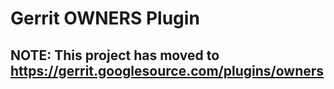 # Gerrit OWNERS Plugin

## NOTE: This project has moved to https://gerrit.googlesource.com/plugins/owners
